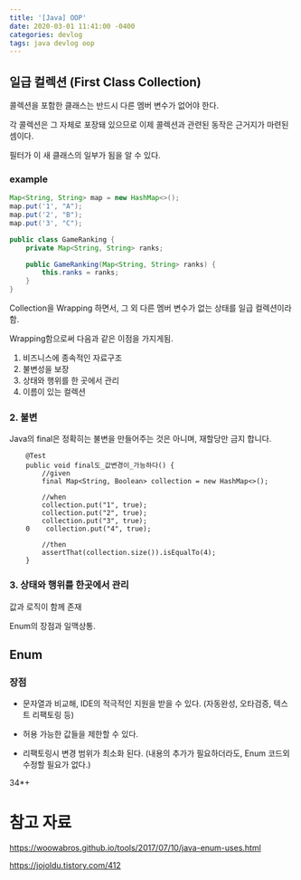 ```yaml
---
title: '[Java] OOP'
date: 2020-03-01 11:41:00 -0400
categories: devlog
tags: java devlog oop
---
```


## 일급 컬렉션 (First Class Collection)

콜렉션을 포함한 클래스는 반드시 다른 멤버 변수가 없어야 한다.

각 콜렉션은 그 자체로 포장돼 있으므로 이제 콜렉션과 관련된 동작은 근거지가 마련된 셈이다.

필터가 이 새 클래스의 일부가 됨을 알 수 있다.

### example

```java
Map<String, String> map = new HashMap<>();
map.put('1', "A");
map.put('2', "B");
map.put('3', "C");
```

```java
public class GameRanking {
    private Map<String, String> ranks;

    public GameRanking(Map<String, String> ranks) {
        this.ranks = ranks;
    }
}
```

Collection을 Wrapping 하면서, 그 외 다른 멤버 변수가 없는 상태를 일급 컬렉션이라 함.

Wrapping함으로써 다음과 같은 이점을 가지게됨.
1. 비즈니스에 종속적인 자료구조
2. 불변성을 보장
3. 상태와 행위를 한 곳에서 관리
4. 이름이 있는 컬렉션


### 2. 불변
Java의 final은 정확히는 불변을 만들어주는 것은 아니며, 재할당만 금지 합니다.

```
    @Test
    public void final도_값변경이_가능하다() {
        //given
        final Map<String, Boolean> collection = new HashMap<>();

        //when
        collection.put("1", true);
        collection.put("2", true);
        collection.put("3", true);
    0    collection.put("4", true);

        //then
        assertThat(collection.size()).isEqualTo(4);
    }
```

### 3. 상태와 행위를 한곳에서 관리
값과 로직이 함께 존재

Enum의 장점과 일맥상통.


## Enum

### 장점

- 문자열과 비교해, IDE의 적극적인 지원을 받을 수 있다.
 (자동완성, 오타검증, 텍스트 리팩토링 등)

- 허용 가능한 값들을 제한할 수 있다.

- 리팩토링시 변경 범위가 최소화 된다.
(내용의 추가가 필요하더라도, Enum 코드외 수정할 필요가 없다.)

34*+

# 참고 자료
https://woowabros.github.io/tools/2017/07/10/java-enum-uses.html

https://jojoldu.tistory.com/412
